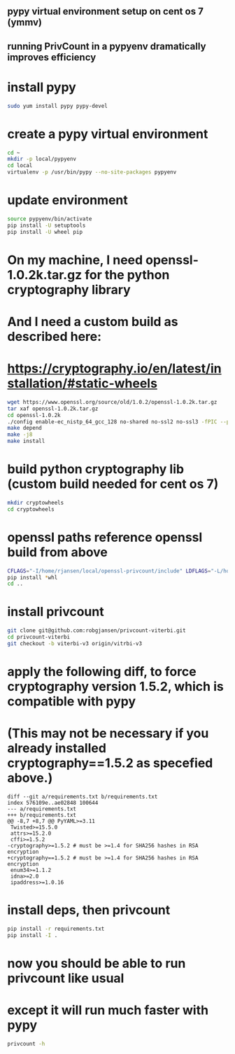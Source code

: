 ## pypy virtual environment setup on cent os 7 (ymmv)
## running PrivCount in a pypyenv dramatically improves efficiency

# install pypy
```bash
sudo yum install pypy pypy-devel
```

# create a pypy virtual environment
```bash
cd ~
mkdir -p local/pypyenv
cd local
virtualenv -p /usr/bin/pypy --no-site-packages pypyenv
```

# update environment
```bash
source pypyenv/bin/activate
pip install -U setuptools
pip install -U wheel pip
```

# On my machine, I need openssl-1.0.2k.tar.gz for the python cryptography library
# And I need a custom build as described here:
# https://cryptography.io/en/latest/installation/#static-wheels
```bash
wget https://www.openssl.org/source/old/1.0.2/openssl-1.0.2k.tar.gz
tar xaf openssl-1.0.2k.tar.gz
cd openssl-1.0.2k
./config enable-ec_nistp_64_gcc_128 no-shared no-ssl2 no-ssl3 -fPIC --prefix=/home/rjansen/local/openssl-privcount --openssldir=/home/rjansen/local/openssl-privcount
make depend
make -j8
make install
```

# build python cryptography lib (custom build needed for cent os 7)
```bash
mkdir cryptowheels
cd cryptowheels
```

# openssl paths reference openssl build from above
```bash
CFLAGS="-I/home/rjansen/local/openssl-privcount/include" LDFLAGS="-L/home/rjansen/local/openssl-privcount/lib" pip wheel --no-use-wheel cryptography==1.5.2
pip install *whl
cd ..
```

# install privcount
```bash
git clone git@github.com:robgjansen/privcount-viterbi.git
cd privcount-viterbi
git checkout -b viterbi-v3 origin/vitrbi-v3
```

# apply the following diff, to force cryptography version 1.5.2, which is compatible with pypy
# (This may not be necessary if you already installed cryptography==1.5.2 as specefied above.)
```
diff --git a/requirements.txt b/requirements.txt
index 576109e..ae02848 100644
--- a/requirements.txt
+++ b/requirements.txt
@@ -8,7 +8,7 @@ PyYAML>=3.11
 Twisted>=15.5.0
 attrs>=15.2.0
 cffi>=1.5.2
-cryptography>=1.5.2 # must be >=1.4 for SHA256 hashes in RSA encryption
+cryptography==1.5.2 # must be >=1.4 for SHA256 hashes in RSA encryption
 enum34>=1.1.2
 idna>=2.0
 ipaddress>=1.0.16
 ```

 # install deps, then privcount
 ```bash
 pip install -r requirements.txt
 pip install -I .
```

 # now you should be able to run privcount like usual
 # except it will run much faster with pypy
 ```bash
 privcount -h
```
